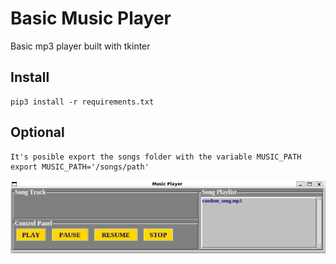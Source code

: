 # Basic Music Player
Basic mp3 player built with tkinter

## Install
	pip3 install -r requirements.txt

## Optional
	It's posible export the songs folder with the variable MUSIC_PATH
	export MUSIC_PATH='/songs/path'
![MP3 Player](/assets/img.png)
